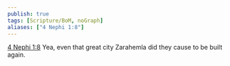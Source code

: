 ```yaml
---
publish: true
tags: [Scripture/BoM, noGraph]
aliases: ["4 Nephi 1:8"]
---
```

[4 Nephi 1:8](https://churchofjesuschrist.org/study/scriptures/bofm/4-ne/1?lang=eng&id=p8#p8) Yea, even that great city Zarahemla did they cause to be built again.
